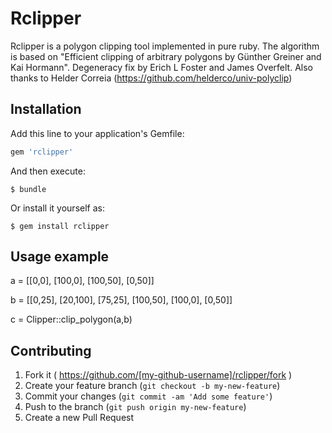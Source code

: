# Rclipper

Rclipper is a polygon clipping tool implemented in pure ruby. The algorithm is based on "Efficient clipping of arbitrary polygons by Günther Greiner and Kai Hormann". Degeneracy fix by Erich L Foster and James Overfelt. Also thanks to Helder Correia (https://github.com/helderco/univ-polyclip)


## Installation

Add this line to your application's Gemfile:

```ruby
gem 'rclipper'
```

And then execute:

    $ bundle

Or install it yourself as:

    $ gem install rclipper

## Usage example

a = [[0,0], [100,0], [100,50], [0,50]]

b = [[0,25], [20,100], [75,25], [100,50], [100,0], [0,50]]


c = Clipper::clip_polygon(a,b)

## Contributing

1. Fork it ( https://github.com/[my-github-username]/rclipper/fork )
2. Create your feature branch (`git checkout -b my-new-feature`)
3. Commit your changes (`git commit -am 'Add some feature'`)
4. Push to the branch (`git push origin my-new-feature`)
5. Create a new Pull Request
